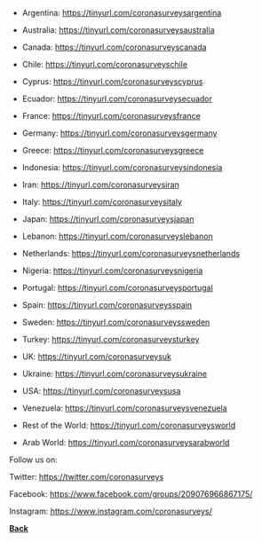 
- Argentina: https://tinyurl.com/coronasurveysargentina

- Australia: https://tinyurl.com/coronasurveysaustralia

- Canada: https://tinyurl.com/coronasurveyscanada

- Chile: https://tinyurl.com/coronasurveyschile

- Cyprus: https://tinyurl.com/coronasurveyscyprus

- Ecuador: https://tinyurl.com/coronasurveysecuador

- France: https://tinyurl.com/coronasurveysfrance

- Germany: https://tinyurl.com/coronasurveysgermany

- Greece: https://tinyurl.com/coronasurveysgreece

- Indonesia: https://tinyurl.com/coronasurveysindonesia

- Iran: https://tinyurl.com/coronasurveysiran

- Italy: https://tinyurl.com/coronasurveysitaly

- Japan: https://tinyurl.com/coronasurveysjapan

- Lebanon: https://tinyurl.com/coronasurveyslebanon

- Netherlands: https://tinyurl.com/coronasurveysnetherlands

- Nigeria: https://tinyurl.com/coronasurveysnigeria

- Portugal: https://tinyurl.com/coronasurveysportugal

- Spain: https://tinyurl.com/coronasurveysspain

- Sweden: https://tinyurl.com/coronasurveyssweden

- Turkey: https://tinyurl.com/coronasurveysturkey

- UK: https://tinyurl.com/coronasurveysuk

- Ukraine: https://tinyurl.com/coronasurveysukraine

- USA: https://tinyurl.com/coronasurveysusa

- Venezuela: https://tinyurl.com/coronasurveysvenezuela

- Rest of the World: https://tinyurl.com/coronasurveysworld

- Arab World: https://tinyurl.com/coronasurveysarabworld

Follow us on:

Twitter: https://twitter.com/coronasurveys

Facebook: https://www.facebook.com/groups/209076966867175/

Instagram: https://www.instagram.com/coronasurveys/

[**Back**](README.md)
